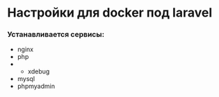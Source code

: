 # Настройки для docker под laravel
### Устанавливается сервисы:
- nginx
- php
- - xdebug
- mysql
- phpmyadmin